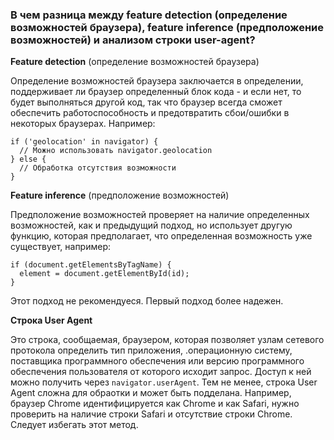 ### В чем разница между feature detection (определение возможностей браузера), feature inference (предположение возможностей) и анализом строки user-agent?

**Feature detection** (определение возможностей браузера)

Определение возможностей браузера заключается в определении, поддерживает ли браузер определенный блок кода - и если нет, то будет выполняться другой код, так что браузер всегда сможет обеспечить работоспособность и предотвратить сбои/ошибки в некоторых браузерах. Например:

~~~~
if ('geolocation' in navigator) {
  // Можно использовать navigator.geolocation
} else {
  // Обработка отсутствия возможности
}
~~~~

**Feature inference** (предположение возможностей)

Предположение возможностей проверяет на наличие определенных возможностей, как и предыдущий подход, но использует другую функцию, которая предполагает, что определенная возможность уже существует, например:

~~~~
if (document.getElementsByTagName) {
  element = document.getElementById(id);
}
~~~~
Этот подход не рекомендуеся. Первый подход более надежен.

**Строка User Agent**

Это строка, сообщаемая, браузером, которая позволяет узлам сетевого протокола определить тип приложения, .операционную систему, поставщика программного обеспечения или версию программного обеспечения пользователя от которого исходит запрос. Доступ к ней можно получить через `navigator.userAgent`. Тем не менее, строка User Agent сложна для обраотки и может быть подделана. Например, браузер Chrome идентифицируется как Chrome и как Safari, нужно проверить на наличие строки Safari и отсутствие строки Chrome. Следует избегать этот метод.
